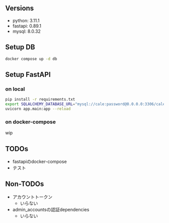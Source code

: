 ## Versions
- python: 3.11.1
- fastapi: 0.89.1
- mysql: 8.0.32

## Setup DB
```sh
docker compose up -d db
```

## Setup FastAPI
### on local
```sh
pip install -r requirements.txt
export SQLALCHEMY_DATABASE_URL="mysql://cale:password@0.0.0.0:3306/cale_development"
uvicorn app.main:app --reload
```

### on docker-compose
wip

## TODOs
- fastapiのdocker-compose
- テスト

## Non-TODOs
- アカウントトークン
  - いらない
- admin_accountsの認証dependencies
  - いらない

